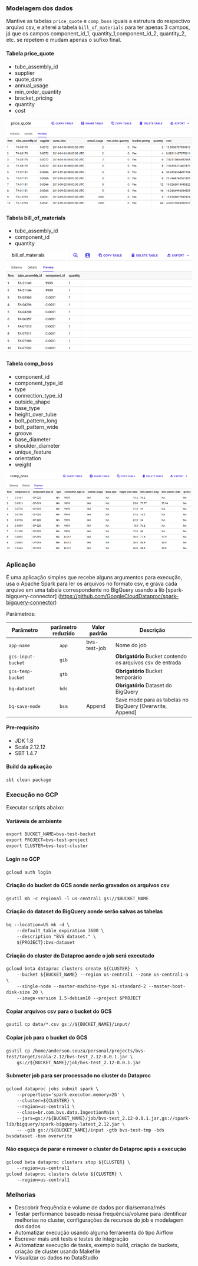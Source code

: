 ### Modelagem dos dados

Mantive as tabelas `price_quote` e `comp_boss` iguais a estrutura do respectivo arquivo csv, e alterei
a tabela `bill_of_materials` para ter apenas 3 campos, já que os campos component_id_1, quantity_1,component_id_2, quantity_2, etc. se repetem e mudam apenas o sufixo final.

#### Tabela price_quote
- tube_assembly_id
- supplier
- quote_date
- annual_usage
- min_order_quantity
- bracket_pricing
- quantity	
- cost

![price_quote](img/price_quote.png)

#### Tabela bill_of_materials
- tube_assembly_id	
- component_id	
- quantity

![bill_of_materials](img/bill_of_materials.png)

#### Tabela comp_boss
- component_id
- component_type_id	
- type	
- connection_type_id	
- outside_shape	
- base_type	
- height_over_tube	
- bolt_pattern_long	
- bolt_pattern_wide	
- groove	
- base_diameter	
- shoulder_diameter	
- unique_feature	
- orientation	
- weight

![comp_boss](img/comp_boss.png)


### Aplicação

É uma aplicação simples que recebe alguns argumentos para execução, usa o Apache Spark para ler os arquivos no formato csv, 
e grava cada arquivo em uma tabela correspondente no BigQuery usando a lib [spark-bigquery-connector] (https://github.com/GoogleCloudDataproc/spark-bigquery-connector)


Parâmetros:

| Parâmetro              | parâmetro reduzido  | Valor padrão  | Descrição                                                    |
|------------------------|:-------------------:|---------------|--------------------------------------------------------------|
| `app-name`             | `app`               | bvs-test-job  | Nome do job                                                  |
| `gcs-input-bucket`     | `gib`               |               | **Obrigatório** Bucket contendo os arquivos csv de entrada   |
| `gcs-temp-bucket`      | `gtb`               |               | **Obrigatório** Bucket temporário                            |
| `bq-dataset`           | `bds`               |               | **Obrigatório** Dataset do BigQuery                          |
| `bq-save-mode`         | `bsm`               | Append        | Save mode para as tabelas no BigQuery [Overwrite, Append]    |


#### Pre-requisito
- JDK 1.8
- Scala 2.12.12
- SBT 1.4.7

#### Build da aplicação
 ```shell script
sbt clean package
 ```

### Execução no GCP

Executar scripts abaixo:

#### Variáveis de ambiente
```shell script
export BUCKET_NAME=bvs-test-bucket
export PROJECT=bvs-test-project
export CLUSTER=bvs-test-cluster
```

#### Login no GCP
```shell script
gcloud auth login
```

#### Criação do bucket do GCS aonde serão gravados os arquivos csv
```shell script
gsutil mb -c regional -l us-central1 gs://$BUCKET_NAME
```

#### Criação do dataset do BigQuery aonde serão salvas as tabelas 
```shell script
bq --location=US mk -d \
    --default_table_expiration 3600 \
    --description "BVS dataset." \
    ${PROJECT}:bvs-dataset
```

#### Criação do cluster do Dataproc aonde o job será executado
```shell script
gcloud beta dataproc clusters create ${CLUSTER}  \
    --bucket ${BUCKET_NAME} --region us-central1 --zone us-central1-a \
    --single-node --master-machine-type n1-standard-2 --master-boot-disk-size 20 \
    --image-version 1.5-debian10 --project $PROJECT
```
     
#### Copiar arquivos csv para o bucket do GCS
 ```shell script
gsutil cp data/*.csv gs://${BUCKET_NAME}/input/
 ```

#### Copiar job para o bucket do GCS
```shell script
gsutil cp /home/anderson.souza/personal/projects/bvs-test/target/scala-2.12/bvs-test_2.12-0.0.1.jar \
    gs://${BUCKET_NAME}/job/bvs-test_2.12-0.0.1.jar
```

#### Submeter job para ser processado no cluster do Dataproc
```shell script
gcloud dataproc jobs submit spark \
    --properties='spark.executor.memory=2G' \
    --cluster=${CLUSTER} \
    --region=us-central1 \
    --class=br.com.bvs.data.IngestionMain \
    --jars=gs://${BUCKET_NAME}/job/bvs-test_2.12-0.0.1.jar,gs://spark-lib/bigquery/spark-bigquery-latest_2.12.jar \
    -- -gib gs://${BUCKET_NAME}/input -gtb bvs-test-tmp -bds bvsdataset -bsm overwrite
```

#### Não esqueça de parar e remover o cluster do Dataproc após a execução
```shell script
gcloud beta dataproc clusters stop ${CLUSTER} \
    --region=us-central1
gcloud dataproc clusters delete ${CLUSTER} \ 
    --region=us-central1
```

### Melhorias
- Descobrir frequência e volume de dados por dia/semana/mês
- Testar performance baseado nessa frequência/volume para identificar melhorias no cluster, configurações de recursos do job e modelagem dos dados
- Automatizar execução usando alguma ferramenta do tipo Airflow
- Escrever mais unit tests e testes de integração
- Automatizar execução de tasks, exemplo build, criação de buckets, criação de cluster usando Makefile
- Visualizar os dados no DataStudio